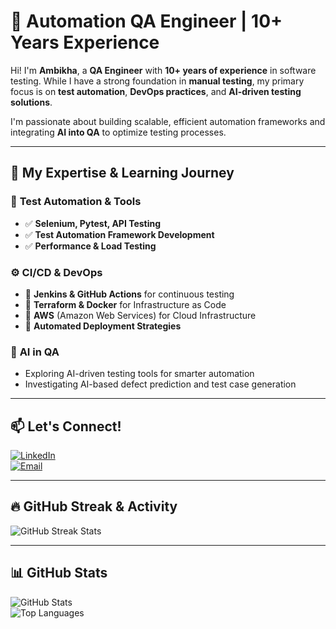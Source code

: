 # 🚀 **Automation QA Engineer | 10+ Years Experience**  

Hi! I'm **Ambikha**, a **QA Engineer** with **10+ years of experience** in software testing. While I have a strong foundation in **manual testing**, my primary focus is on **test automation**, **DevOps practices**, and **AI-driven testing solutions**.  

I'm passionate about building scalable, efficient automation frameworks and integrating **AI into QA** to optimize testing processes.  

---

## 🔧 **My Expertise & Learning Journey**  

### 🚀 **Test Automation & Tools**  
- ✅ **Selenium, Pytest, API Testing**  
- ✅ **Test Automation Framework Development**  
- ✅ **Performance & Load Testing**  

### ⚙️ **CI/CD & DevOps**  
- 🔹 **Jenkins & GitHub Actions** for continuous testing  
- 🔹 **Terraform & Docker** for Infrastructure as Code
- 🔹 **AWS** (Amazon Web Services) for Cloud Infrastructure 
- 🔹 **Automated Deployment Strategies**  

### 🤖 **AI in QA**  
- Exploring AI-driven testing tools for smarter automation  
- Investigating AI-based defect prediction and test case generation  

---

## 📫 **Let's Connect!**  
[![LinkedIn](https://img.shields.io/badge/LinkedIn-Connect-blue?style=for-the-badge&logo=linkedin)](https://linkedin.com/in/ambikha-gowrishankar-1a87932a)  
[![Email](https://img.shields.io/badge/Email-Contact%20Me-red?style=for-the-badge&logo=gmail)](mailto:ambikha.gowrishankar@gmail.com)

---

## 🔥 **GitHub Streak & Activity**  
<img src="https://github-readme-streak-stats.herokuapp.com/?user=AG-85&theme=tokyonight" alt="GitHub Streak Stats" />  

---

## 📊 **GitHub Stats**  
![GitHub Stats](https://github-readme-stats.vercel.app/api?username=AG-85&show_icons=true&theme=radical)  
![Top Languages](https://github-readme-stats.vercel.app/api/top-langs/?username=AG-85&layout=compact&theme=radical)  
